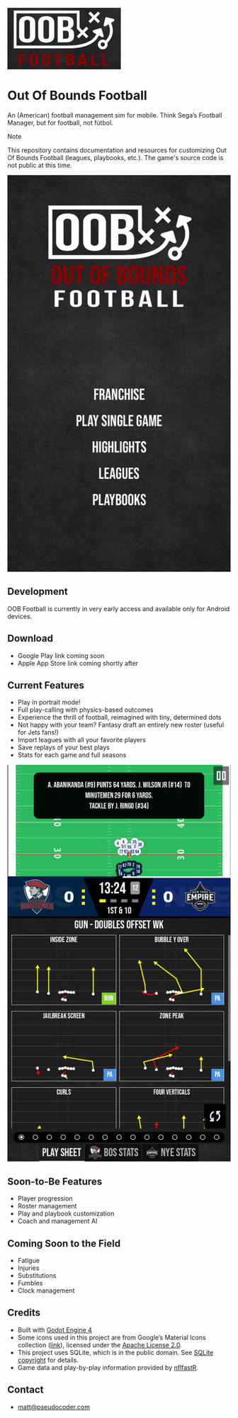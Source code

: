 ![OOB Football](images/logo.png)

# Out Of Bounds Football

An (American) football management sim for mobile. Think Sega’s Football Manager, but for football, not fútbol.

> [!NOTE]  
> This repository contains documentation and resources for customizing Out Of Bounds Football (leagues, playbooks, etc.). The game's source code is not public at this time.

![Main Menu Screenshot](screenshots/main_menu.png)

## Development

OOB Football is currently in very early access and available only for Android devices.

## Download

- Google Play link coming soon
- Apple App Store link coming shortly after

## Current Features

- Play in portrait mode!
- Full play-calling with physics-based outcomes
- Experience the thrill of football, reimagined with tiny, determined dots
- Not happy with your team? Fantasy draft an entirely new roster (useful for Jets fans!)
- Import leagues with all your favorite players
- Save replays of your best plays
- Stats for each game and full seasons

![Offense Play Select](screenshots/offense_play_select.png)

## Soon-to-Be Features

- Player progression
- Roster management
- Play and playbook customization
- Coach and management AI

## Coming Soon to the Field

- Fatigue
- Injuries
- Substitutions
- Fumbles
- Clock management

## Credits

- Built with [Godot Engine 4](https://godotengine.org/)
- Some icons used in this project are from Google’s Material Icons collection ([link](https://fonts.google.com/icons)), licensed under the [Apache License 2.0](https://www.apache.org/licenses/LICENSE-2.0).
- This project uses SQLite, which is in the public domain. See [SQLite copyright](https://sqlite.org/copyright.html) for details.
- Game data and play-by-play information provided by [nflfastR](https://nflfastr.com/).

## Contact

- [matt@pseudocoder.com](mailto:matt@pseudocoder.com)